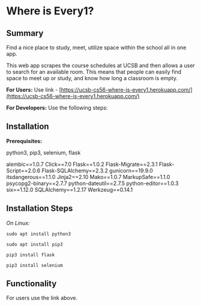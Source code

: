 # **Where is Every1?**

## Summary

Find a nice place to study, meet, utilize space within the school all in one app.


This web app scrapes the course schedules at UCSB and then allows a user to search for an available room. This means that people can easily find space to meet up or study, and know how long a classroom is empty.

**For Users:**
Use link - [https://ucsb-cs56-where-is-every1.herokuapp.com/](https://ucsb-cs56-where-is-every1.herokuapp.com/)

**For Developers:**
Use the following steps:

## Installation

**Prerequisites:**

python3, pip3, selenium, flask

alembic==1.0.7
Click==7.0
Flask==1.0.2
Flask-Migrate==2.3.1
Flask-Script==2.0.6
Flask-SQLAlchemy==2.3.2
gunicorn==19.9.0
itsdangerous==1.1.0
Jinja2==2.10
Mako==1.0.7
MarkupSafe==1.1.0
psycopg2-binary==2.7.7
python-dateutil==2.7.5
python-editor==1.0.3
six==1.12.0
SQLAlchemy==1.2.17
Werkzeug==0.14.1

## **Installation Steps**
*On Linux:*

`sudo apt install python3`

`sudo apt install pip3`

`pip3 install flask`

`pip3 install selenium`

## **Functionality**

For users use the link above.
